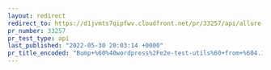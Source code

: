 ```yaml
---
layout: redirect
redirect_to: https://d1jvmts7qipfwv.cloudfront.net/pr/33257/api/allure-report/index.html
pr_number: 33257
pr_test_type: api
last_published: "2022-05-30 20:03:14 +0000"
pr_title_encoded: "Bump+%60%40wordpress%2Fe2e-test-utils%60+from+%604.16.1%60+to+%60wp-5.8%60"
---
```

